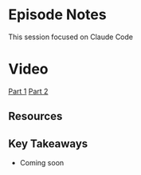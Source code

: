 # Episode Notes

This session focused on Claude Code

# Video

[Part 1](https://youtu.be/ciLO96MDFbE)
[Part 2](https://youtu.be/5ovKpnUeCb8)

## Resources


## Key Takeaways

- Coming soon
